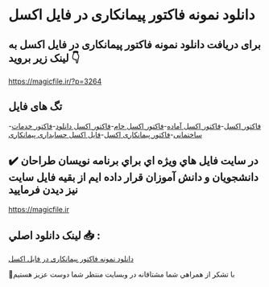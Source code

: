 # دانلود نمونه فاکتور پیمانکاری در فایل اکسل

## برای دریافت دانلود نمونه فاکتور پیمانکاری در فایل اکسل به لینک زیر بروید 👇

https://magicfile.ir/?p=3264

## تگ های فایل

-[فاکتور اکسل](https://magicfile.ir/product/%d9%86%d9%85%d9%88%d9%86%d9%87-%d9%81%d8%a7%da%a9%d8%aa%d9%88%d8%b1-%d9%be%db%8c%d9%85%d8%a7%d9%86%da%a9%d8%a7%d8%b1%db%8c-%d8%af%d8%b1-%d9%81%d8%a7%db%8c%d9%84-%d8%a7%da%a9%d8%b3%d9%84/)-[فاکتور اکسل آماده](https://magicfile.ir/product/%d9%86%d9%85%d9%88%d9%86%d9%87-%d9%81%d8%a7%da%a9%d8%aa%d9%88%d8%b1-%d9%be%db%8c%d9%85%d8%a7%d9%86%da%a9%d8%a7%d8%b1%db%8c-%d8%af%d8%b1-%d9%81%d8%a7%db%8c%d9%84-%d8%a7%da%a9%d8%b3%d9%84/)-[فاکتور اکسل خام](https://magicfile.ir/product/%d9%86%d9%85%d9%88%d9%86%d9%87-%d9%81%d8%a7%da%a9%d8%aa%d9%88%d8%b1-%d9%be%db%8c%d9%85%d8%a7%d9%86%da%a9%d8%a7%d8%b1%db%8c-%d8%af%d8%b1-%d9%81%d8%a7%db%8c%d9%84-%d8%a7%da%a9%d8%b3%d9%84/)-[فاکتور اکسل دانلود](https://magicfile.ir/product/%d9%86%d9%85%d9%88%d9%86%d9%87-%d9%81%d8%a7%da%a9%d8%aa%d9%88%d8%b1-%d9%be%db%8c%d9%85%d8%a7%d9%86%da%a9%d8%a7%d8%b1%db%8c-%d8%af%d8%b1-%d9%81%d8%a7%db%8c%d9%84-%d8%a7%da%a9%d8%b3%d9%84/)-[فاکتور خدمات ساختمانی](https://magicfile.ir/product/%d9%86%d9%85%d9%88%d9%86%d9%87-%d9%81%d8%a7%da%a9%d8%aa%d9%88%d8%b1-%d9%be%db%8c%d9%85%d8%a7%d9%86%da%a9%d8%a7%d8%b1%db%8c-%d8%af%d8%b1-%d9%81%d8%a7%db%8c%d9%84-%d8%a7%da%a9%d8%b3%d9%84/)-[فاکتور پیمانکاری اکسل](https://magicfile.ir/product/%d9%86%d9%85%d9%88%d9%86%d9%87-%d9%81%d8%a7%da%a9%d8%aa%d9%88%d8%b1-%d9%be%db%8c%d9%85%d8%a7%d9%86%da%a9%d8%a7%d8%b1%db%8c-%d8%af%d8%b1-%d9%81%d8%a7%db%8c%d9%84-%d8%a7%da%a9%d8%b3%d9%84/)-[فایل اکسل حسابداری پیمانکاری](https://magicfile.ir/product/%d9%86%d9%85%d9%88%d9%86%d9%87-%d9%81%d8%a7%da%a9%d8%aa%d9%88%d8%b1-%d9%be%db%8c%d9%85%d8%a7%d9%86%da%a9%d8%a7%d8%b1%db%8c-%d8%af%d8%b1-%d9%81%d8%a7%db%8c%d9%84-%d8%a7%da%a9%d8%b3%d9%84/)

## ✔️ در سايت فايل هاي ويژه اي براي برنامه نويسان طراحان دانشجويان و دانش آموزان قرار داده ايم از بقيه فايل سايت نيز ديدن فرماييد

https://magicfile.ir


## لينک دانلود اصلي 📥 :

[دانلود نمونه فاکتور پیمانکاری در فایل اکسل](https://magicfile.ir/product/%d9%86%d9%85%d9%88%d9%86%d9%87-%d9%81%d8%a7%da%a9%d8%aa%d9%88%d8%b1-%d9%be%db%8c%d9%85%d8%a7%d9%86%da%a9%d8%a7%d8%b1%db%8c-%d8%af%d8%b1-%d9%81%d8%a7%db%8c%d9%84-%d8%a7%da%a9%d8%b3%d9%84/) 


🙏با تشکر از همراهي شما مشتاقانه در وبسایت منتظر شما دوست عزیز هستیم

